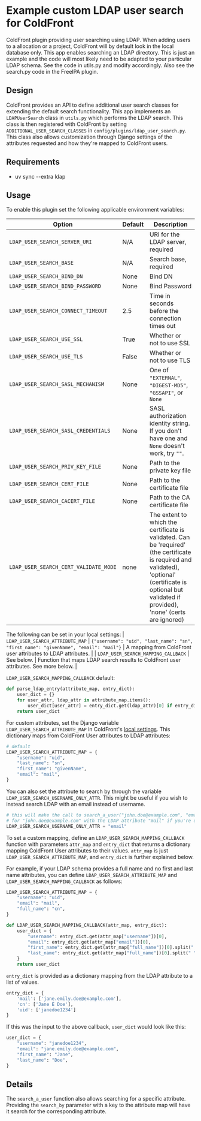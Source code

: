 # Example custom LDAP user search for ColdFront

ColdFront plugin providing user searching using LDAP. When adding
users to a allocation or a project, ColdFront will by default look in the
local database only. This app enables searching an LDAP directory. This is just
an example and the code will most likely need to be adapted to your particular
LDAP schema. See the code in utils.py and modify accordingly. Also see the
search.py code in the FreeIPA plugin.

## Design

ColdFront provides an API to define additional user search classes for
extending the default search functionality. This app implements an
`LDAPUserSearch` class in `utils.py` which performs the LDAP search. This class is
then registered with ColdFront by setting `ADDITIONAL_USER_SEARCH_CLASSES`
in `config/plugins/ldap_user_search.py`. This class also allows customization
through Django settings of the attributes requested and how they're mapped to
ColdFront users.

## Requirements

- uv sync --extra ldap

## Usage

To enable this plugin set the following applicable environment variables:

| Option | Default | Description |
| --- | --- | --- |
| `LDAP_USER_SEARCH_SERVER_URI` | N/A | URI for the LDAP server, required |
| `LDAP_USER_SEARCH_BASE` | N/A | Search base, required |
| `LDAP_USER_SEARCH_BIND_DN` | None | Bind DN |
| `LDAP_USER_SEARCH_BIND_PASSWORD` | None | Bind Password |
| `LDAP_USER_SEARCH_CONNECT_TIMEOUT` | 2.5 | Time in seconds before the connection times out |
| `LDAP_USER_SEARCH_USE_SSL` | True | Whether or not to use SSL |
| `LDAP_USER_SEARCH_USE_TLS` | False | Whether or not to use TLS |
| `LDAP_USER_SEARCH_SASL_MECHANISM` | None | One of `"EXTERNAL"`, `"DIGEST-MD5"`, `"GSSAPI"`, or `None` |
| `LDAP_USER_SEARCH_SASL_CREDENTIALS` | None | SASL authorization identity string. If you don't have one and `None` doesn't work, try `""`. |
| `LDAP_USER_SEARCH_PRIV_KEY_FILE` | None | Path to the private key file |
| `LDAP_USER_SEARCH_CERT_FILE` | None | Path to the certificate file |
| `LDAP_USER_SEARCH_CACERT_FILE` | None | Path to the CA certificate file |
| `LDAP_USER_SEARCH_CERT_VALIDATE_MODE` | none | The extent to which the certificate is validated.  Can be 'required' (the certificate is required and validated), 'optional' (certificate is optional but validated if provided), 'none' (certs are ignored) |

The following can be set in your local settings:
| `LDAP_USER_SEARCH_ATTRIBUTE_MAP` | `{"username": "uid", "last_name": "sn", "first_name": "givenName", "email": "mail"}` | A mapping from ColdFront user attributes to LDAP attributes. |
| `LDAP_USER_SEARCH_MAPPING_CALLBACK` | See below. | Function that maps LDAP search results to ColdFront user attributes. See more below. |

`LDAP_USER_SEARCH_MAPPING_CALLBACK` default:
```py
def parse_ldap_entry(attribute_map, entry_dict):
    user_dict = {}
    for user_attr, ldap_attr in attribute_map.items():
        user_dict[user_attr] = entry_dict.get(ldap_attr)[0] if entry_dict.get(ldap_attr) else ''
    return user_dict
```

For custom attributes, set the Django variable `LDAP_USER_SEARCH_ATTRIBUTE_MAP` in ColdFront's [local settings](https://coldfront.readthedocs.io/en/latest/config/#configuration-files). This dictionary maps from ColdFront User attributes to LDAP attributes:
```py
# default
LDAP_USER_SEARCH_ATTRIBUTE_MAP = {
    "username": "uid",
    "last_name": "sn",
    "first_name": "givenName",
    "email": "mail",
}
```

You can also set the attribute to search by through the variable `LDAP_USER_SEARCH_USERNAME_ONLY_ATTR`. This might be useful if you wish to instead search LDAP with an email instead of username.
```py
# this will make the call to search_a_user("john.doe@example.com", "email") search
# for "john.doe@example.com" with the LDAP attribute "mail" if you're using the above map.
LDAP_USER_SEARCH_USERNAME_ONLY_ATTR = "email"
```

To set a custom mapping, define an `LDAP_USER_SEARCH_MAPPING_CALLBACK` function with parameters `attr_map` and `entry_dict` that returns a dictionary mapping ColdFront User attributes to their values. `attr_map` is just `LDAP_USER_SEARCH_ATTRIBUTE_MAP`, and `entry_dict` is further explained below.

For example, if your LDAP schema provides a full name and no first and last name attributes, you can define `LDAP_USER_SEARCH_ATTRIBUTE_MAP` and `LDAP_USER_SEARCH_MAPPING_CALLBACK` as follows:

```py
LDAP_USER_SEARCH_ATTRIBUTE_MAP = {
    "username": "uid",
    "email": "mail",
    "full_name": "cn",
}

def LDAP_USER_SEARCH_MAPPING_CALLBACK(attr_map, entry_dict):
    user_dict = {
        "username": entry_dict.get(attr_map["username"])[0],
        "email": entry_dict.get(attr_map["email"])[0],
        "first_name": entry_dict.get(attr_map["full_name"])[0].split(" ")[0],
        "last_name": entry_dict.get(attr_map["full_name"])[0].split(" ")[-1],
    }
    return user_dict
```

`entry_dict` is provided as a dictionary mapping from the LDAP attribute to a list of values.
```py
entry_dict = {
    'mail': ['jane.emily.doe@example.com'],
    'cn': ['Jane E Doe'],
    'uid': ['janedoe1234']
}
```

If this was the input to the above callback, `user_dict` would look like this:
```py
user_dict = {
    "username": "janedoe1234",
    "email": "jane.emily.doe@example.com",
    "first_name": "Jane",
    "last_name": "Doe",
}
```

## Details
The `search_a_user` function also allows searching for a specific attribute. Providing the `search_by` parameter with a key to the attribute map will have it search for the corresponding attribute.
